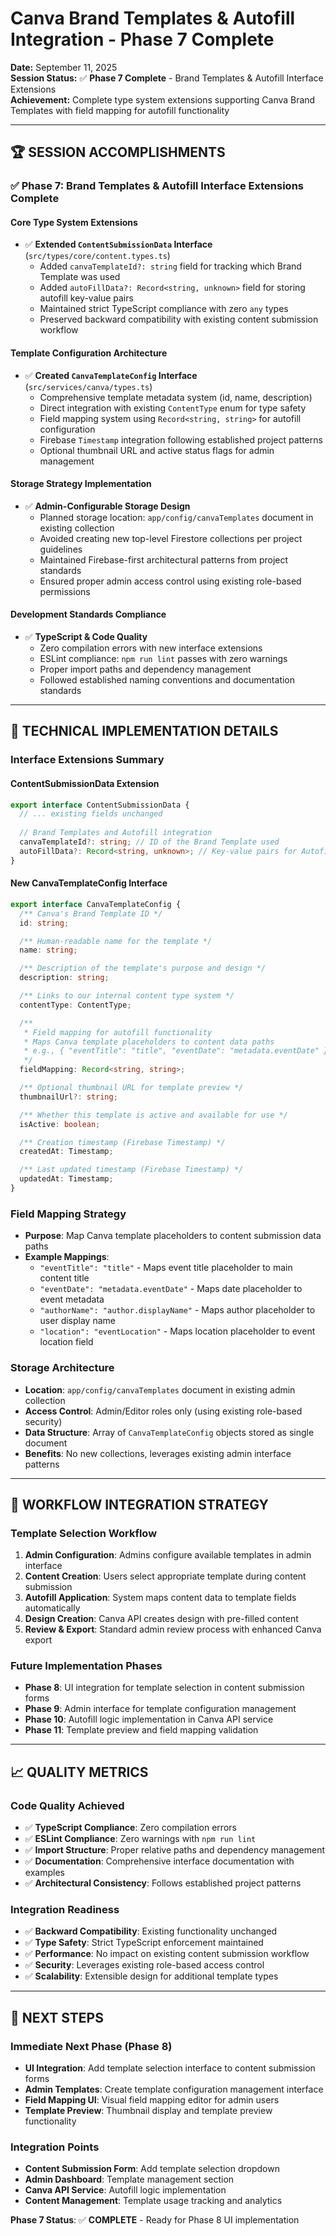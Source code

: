 # Canva Brand Templates & Autofill Integration - Phase 7 Complete

**Date:** September 11, 2025  
**Session Status:** ✅ **Phase 7 Complete** - Brand Templates & Autofill Interface Extensions  
**Achievement:** Complete type system extensions supporting Canva Brand Templates with field mapping for autofill functionality

---

## 🏆 SESSION ACCOMPLISHMENTS

### ✅ Phase 7: Brand Templates & Autofill Interface Extensions Complete

#### **Core Type System Extensions**
- ✅ **Extended `ContentSubmissionData` Interface** (`src/types/core/content.types.ts`)
  - Added `canvaTemplateId?: string` field for tracking which Brand Template was used
  - Added `autoFillData?: Record<string, unknown>` field for storing autofill key-value pairs
  - Maintained strict TypeScript compliance with zero `any` types
  - Preserved backward compatibility with existing content submission workflow

#### **Template Configuration Architecture**
- ✅ **Created `CanvaTemplateConfig` Interface** (`src/services/canva/types.ts`)
  - Comprehensive template metadata system (id, name, description)
  - Direct integration with existing `ContentType` enum for type safety
  - Field mapping system using `Record<string, string>` for autofill configuration
  - Firebase `Timestamp` integration following established project patterns
  - Optional thumbnail URL and active status flags for admin management

#### **Storage Strategy Implementation**
- ✅ **Admin-Configurable Storage Design**
  - Planned storage location: `app/config/canvaTemplates` document in existing collection
  - Avoided creating new top-level Firestore collections per project guidelines
  - Maintained Firebase-first architectural patterns from project standards
  - Ensured proper admin access control using existing role-based permissions

#### **Development Standards Compliance**
- ✅ **TypeScript & Code Quality**
  - Zero compilation errors with new interface extensions
  - ESLint compliance: `npm run lint` passes with zero warnings
  - Proper import paths and dependency management
  - Followed established naming conventions and documentation standards

---

## 🎯 TECHNICAL IMPLEMENTATION DETAILS

### **Interface Extensions Summary**

#### **ContentSubmissionData Extension**
```typescript
export interface ContentSubmissionData {
  // ... existing fields unchanged
  
  // Brand Templates and Autofill integration
  canvaTemplateId?: string; // ID of the Brand Template used
  autoFillData?: Record<string, unknown>; // Key-value pairs for Autofill
}
```

#### **New CanvaTemplateConfig Interface**
```typescript
export interface CanvaTemplateConfig {
  /** Canva's Brand Template ID */
  id: string;

  /** Human-readable name for the template */
  name: string;

  /** Description of the template's purpose and design */
  description: string;

  /** Links to our internal content type system */
  contentType: ContentType;

  /** 
   * Field mapping for autofill functionality
   * Maps Canva template placeholders to content data paths
   * e.g., { "eventTitle": "title", "eventDate": "metadata.eventDate" }
   */
  fieldMapping: Record<string, string>;

  /** Optional thumbnail URL for template preview */
  thumbnailUrl?: string;

  /** Whether this template is active and available for use */
  isActive: boolean;

  /** Creation timestamp (Firebase Timestamp) */
  createdAt: Timestamp;

  /** Last updated timestamp (Firebase Timestamp) */
  updatedAt: Timestamp;
}
```

### **Field Mapping Strategy**
- **Purpose**: Map Canva template placeholders to content submission data paths
- **Example Mappings**:
  - `"eventTitle": "title"` - Maps event title placeholder to main content title
  - `"eventDate": "metadata.eventDate"` - Maps date placeholder to event metadata
  - `"authorName": "author.displayName"` - Maps author placeholder to user display name
  - `"location": "eventLocation"` - Maps location placeholder to event location field

### **Storage Architecture**
- **Location**: `app/config/canvaTemplates` document in existing admin collection
- **Access Control**: Admin/Editor roles only (using existing role-based security)
- **Data Structure**: Array of `CanvaTemplateConfig` objects stored as single document
- **Benefits**: No new collections, leverages existing admin interface patterns

---

## 🔄 WORKFLOW INTEGRATION STRATEGY

### **Template Selection Workflow**
1. **Admin Configuration**: Admins configure available templates in admin interface
2. **Content Creation**: Users select appropriate template during content submission
3. **Autofill Application**: System maps content data to template fields automatically
4. **Design Creation**: Canva API creates design with pre-filled content
5. **Review & Export**: Standard admin review process with enhanced Canva export

### **Future Implementation Phases**
- **Phase 8**: UI integration for template selection in content submission forms
- **Phase 9**: Admin interface for template configuration management
- **Phase 10**: Autofill logic implementation in Canva API service
- **Phase 11**: Template preview and field mapping validation

---

## 📈 QUALITY METRICS

### **Code Quality Achieved**
- ✅ **TypeScript Compliance**: Zero compilation errors
- ✅ **ESLint Compliance**: Zero warnings with `npm run lint`
- ✅ **Import Structure**: Proper relative paths and dependency management
- ✅ **Documentation**: Comprehensive interface documentation with examples
- ✅ **Architectural Consistency**: Follows established project patterns

### **Integration Readiness**
- ✅ **Backward Compatibility**: Existing functionality unchanged
- ✅ **Type Safety**: Strict TypeScript enforcement maintained
- ✅ **Performance**: No impact on existing content submission workflow
- ✅ **Security**: Leverages existing role-based access control
- ✅ **Scalability**: Extensible design for additional template types

---

## 🎯 NEXT STEPS

### **Immediate Next Phase (Phase 8)**
- **UI Integration**: Add template selection interface to content submission forms
- **Admin Templates**: Create template configuration management interface
- **Field Mapping UI**: Visual field mapping editor for admin users
- **Template Preview**: Thumbnail display and template preview functionality

### **Integration Points**
- **Content Submission Form**: Add template selection dropdown
- **Admin Dashboard**: Template management section
- **Canva API Service**: Autofill logic implementation
- **Content Management**: Template usage tracking and analytics

**Phase 7 Status**: ✅ **COMPLETE** - Ready for Phase 8 UI implementation
